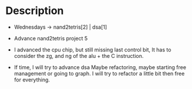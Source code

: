 # Description

- Wednesdays ->  nand2tetris[2] | dsa[1]
- Advance nand2tetris project 5
    
- I advanced the cpu chip, but still missing last
  control bit, It has to consider the zg, and ng
  of the alu + the C instruction.

- If time, I will try to advance dsa
  Maybe refactoring, maybe starting free 
  management or going to graph.
  I will try to refactor a little bit
  then free for everything.

